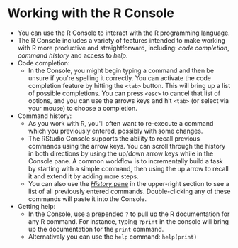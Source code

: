 # Working with the R Console

- You can use the R Console to interact with the R programming language.
- The R Console includes a variety of features intended to make working with R more productive and straightforward, including: *code completion*, *command history* and access to *help*.
- Code completion:
    - In the Console, you might begin typing a command and then be unsure if you're spelling it correctly. You can activate the code completion feature by hitting the `<tab>` button. This will bring up a list of possible completions. You can press `<esc>` to cancel that list of options, and you can use the arrows keys and hit `<tab>` (or select via your mouse) to choose a completion.
- Command history:
    - As you work with R, you'll often want to re-execute a command which you previously entered, possibly with some changes.
    - The RStudio Console supports the ability to recall previous commands using the arrow keys. You can scroll through the history in both directions by using the up/down arrow keys while in the Console pane. A common workflow is to incrementally build a task by starting with a simple command, then using the up arrow to recall it and extend it by adding more steps.
    - You can also use the [*History* pane](RStudioSections.md) in the upper-right section to see a list of all previously entered commands. Double-clicking any of these commands will paste it into the Console.
- Getting help:
    - In the Console, use a prepended `?` to pull up the R documentation for any R command. For instance, typing `?print` in the console will bring up the documentation for the `print` command.
    - Alternativaly you can use the `help` command: `help(print)`

